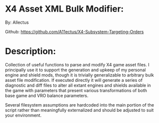 X4 Asset XML Bulk Modifier:
============

By: Allectus

Github: https://github.com/A11ectus/X4-Subsystem-Targeting-Orders

Description:
============
Collection of useful functions to parse and modify X4 game asset files.  I principally use it to support the generation and upkeep of my personal engine and shield mods, though it is trivially generalizable to arbitrary bulk asset file modification.  If executed directly it will generate a series of diagnostic and diff files to alter all extant engines and shields available in the game with parameters that present various transformations of both base game and VRO balance parameters.

Several filesystem assumptions are hardcoded into the main portion of the script rather than meaningfully externalized and should be adjusted to suit your environment.

